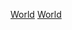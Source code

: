 [World](Category:Protoflux{{#translation:}} "wikilink")
[World](Category:NodeMenu{{#translation:}} "wikilink")